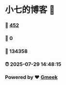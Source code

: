 # 小七的博客 :link:  
### :page_facing_up: [452](/tag.html) 
### :speech_balloon: 0 
### :hibiscus: 134358 
### :alarm_clock: 2025-07-29 14:48:15 
### Powered by :heart: [Gmeek](https://github.com/Meekdai/Gmeek)
